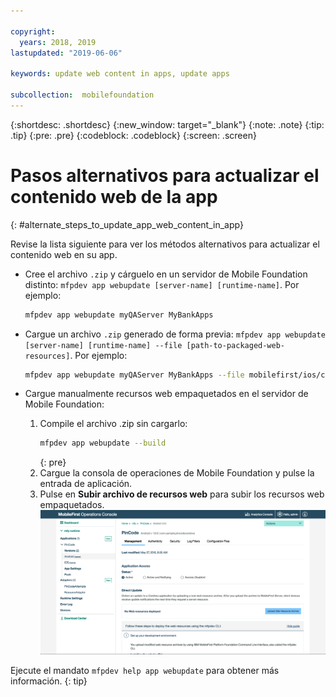 ```yaml
---

copyright:
  years: 2018, 2019
lastupdated: "2019-06-06"

keywords: update web content in apps, update apps

subcollection:  mobilefoundation
---
```


{:shortdesc: .shortdesc}
{:new_window: target="_blank"}
{:note: .note}
{:tip: .tip}
{:pre: .pre}
{:codeblock: .codeblock}
{:screen: .screen}

# Pasos alternativos para actualizar el contenido web de la app
{: #alternate_steps_to_update_app_web_content_in_app}

Revise la lista siguiente para ver los métodos alternativos para actualizar el contenido web en su app.

* Cree el archivo `.zip` y cárguelo en un servidor de Mobile Foundation distinto: `mfpdev app webupdate [server-name] [runtime-name]`.
  Por ejemplo:
  ```bash
  mfpdev app webupdate myQAServer MyBankApps
  ```

* Cargue un archivo `.zip` generado de forma previa: `mfpdev app webupdate [server-name] [runtime-name] --file [path-to-packaged-web-resources]`.
  Por ejemplo:
  ```bash
  mfpdev app webupdate myQAServer MyBankApps --file mobilefirst/ios/com.mfp.myBankApp-1.0.1.zip
  ```

* Cargue manualmente recursos web empaquetados en el servidor de Mobile Foundation:
  1. Compile el archivo .zip sin cargarlo:
      ```bash
      mfpdev app webupdate --build
      ```
      {: pre}
  2. Cargue la consola de operaciones de Mobile Foundation y pulse la entrada de aplicación.
  3. Pulse en **Subir archivo de recursos web** para subir los recursos web empaquetados.    
      ![Cargar archivo .zip de actualización directa desde la consola](images/upload-direct-update-package.png "Cargar el archivo .zip de actualización directa desde la consola con el botón Cargar archivo de recursos web resaltado")

Ejecute el mandato `mfpdev help app webupdate` para obtener más información.
{: tip}
